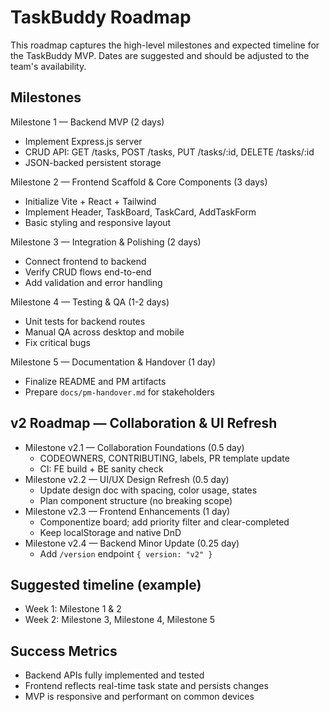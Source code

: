 # TaskBuddy Roadmap

This roadmap captures the high-level milestones and expected timeline for the TaskBuddy MVP. Dates are suggested and should be adjusted to the team's availability.

## Milestones

Milestone 1 — Backend MVP (2 days)
- Implement Express.js server
- CRUD API: GET /tasks, POST /tasks, PUT /tasks/:id, DELETE /tasks/:id
- JSON-backed persistent storage

Milestone 2 — Frontend Scaffold & Core Components (3 days)
- Initialize Vite + React + Tailwind
- Implement Header, TaskBoard, TaskCard, AddTaskForm
- Basic styling and responsive layout

Milestone 3 — Integration & Polishing (2 days)
- Connect frontend to backend
- Verify CRUD flows end-to-end
- Add validation and error handling

Milestone 4 — Testing & QA (1-2 days)
- Unit tests for backend routes
- Manual QA across desktop and mobile
- Fix critical bugs

Milestone 5 — Documentation & Handover (1 day)
- Finalize README and PM artifacts
- Prepare `docs/pm-handover.md` for stakeholders

## v2 Roadmap — Collaboration & UI Refresh

- Milestone v2.1 — Collaboration Foundations (0.5 day)
  - CODEOWNERS, CONTRIBUTING, labels, PR template update
  - CI: FE build + BE sanity check
- Milestone v2.2 — UI/UX Design Refresh (0.5 day)
  - Update design doc with spacing, color usage, states
  - Plan component structure (no breaking scope)
- Milestone v2.3 — Frontend Enhancements (1 day)
  - Componentize board; add priority filter and clear-completed
  - Keep localStorage and native DnD
- Milestone v2.4 — Backend Minor Update (0.25 day)
  - Add `/version` endpoint `{ version: "v2" }`

## Suggested timeline (example)
- Week 1: Milestone 1 & 2
- Week 2: Milestone 3, Milestone 4, Milestone 5

## Success Metrics
- Backend APIs fully implemented and tested
- Frontend reflects real-time task state and persists changes
- MVP is responsive and performant on common devices

